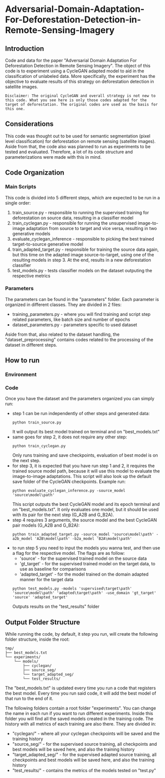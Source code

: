 # Adversarial-Domain-Adaptation-For-Deforestation-Detection-in-Remote-Sensing-Imagery


## Introduction
Code and data for the paper "Adversarial Domain Adaptation For Deforestation Detection in Remote Sensing Imagery".
The object of this code is to experiment using a CycleGAN adapted model to aid in the classification of unlabeled data. More specifically, the experiment has the objective to evaluate results of this strategy on deforestation detection in satellite images.
```
Disclaimer: The original CycleGAN and overall strategy is not new to this code. What you see here is only those codes adapted for the target of deforestation. The original codes are used as the basis for this one.
```


## Considerations
This code was thought out to be used for semantic segmentation (pixel level classification) for deforestation on remote sensing (satellite images). Aside from that, the code also was planned to run as experiments to be tested and evaluated. Therefore, a lot of its code structure and parameterizations were made with this in mind.


## Code Organization
### Main Scripts
This code is divided into 5 different steps, which are expected to be run in a single order:


1. train_source.py - responsible to running the supervised training for deforestation on source data, resulting in a classifier model
2. train_cyclegan.py - responsible for running the unsupervised image-to-image adaptation from source to target and vice versa, resulting in two generative models
3. evaluate_cyclegan_inference - responsible to picking the best trained target-to-source generative model
4. train_adapted_target.py - responsible for training the source data again, but this time on the adapted image source-to-target, using one of the resulting models in step 3. At the end, results in a new deforestation classifier
5. test_models.py - tests classifier models on the dataset outputing the respective metrics


### Parameters
The parameters can be found in the "parameters" folder. Each parameter is organized in different classes. They are divided in 2 files:
 - training_parameters.py - where you will find training and script step related parameters, like batch size and number of epochs
 - dataset_parameters.py - parameters specific to used dataset
 
Aside from that, also related to the dataset handling, the "dataset_preprocessing" contains codes related to the processing of the dataset in different steps.


## How to run
### Environment

### Code
Once you have the dataset and the parameters organized you can simply run:
 - step 1 can be run  independently of other steps and generated data:
    ```
    python train_source.py
    ```
    It will output its best model trained on terminal and on "best_models.txt"
  - same goes for step 2, it does not require any other step:
    ```
    python train_cyclegan.py
    ```
    Only runs training and save checkpoints, evaluation of best model is on the next step.
 - for step 3, it is expected that you have run step 1 and 2, it requires the trained source model path, because it will use this model to evaluate the image-to-image adaptations. This script will also look up the default save folder of the CycleGAN checkpoints. Example run:
    ```
    python evaluate_cyclegan_inference.py -source_model 'source\model\path'
    ```
    This script outputs the best CycleGAN model and its epoch terminal and on "best_models.txt". It only evaluates one model, but it should be used with its pair for the next step (G_A2B and G_B2A).
 - step 4 requires 3 arguments, the source model and the best CycleGAN pair models (G_A2B and G_B2A):
    ```
    python train_adapted_target.py -source_model 'source\model\path' -a2b_model 'A2B\model\path' -b2a_model 'B2A\model\path'
    ```
 - to run step 5 you need to input the models you wanna test, and then use a flag for the respective model. The flags are as follow:
   - 'source' - for the supervised trained model on the source data
   - 'gt_target' - for the supervised trained model on the target data, to use as baseline for comparisons
   - 'adapted_target' - for the model trained on the domain adapted manner for the target data
    ```
    python test_models.py -models 'supervised\target\path' 'source\model\path' 'adapted\target\path' -use_domain 'gt_target' 'source' 'adapted_target'
    ```
    Outputs results on the "test_results" folder


## Output Folder Structure
While running the code, by default, it step you run, will create the following folder structure, inside the root:
```
tmp/
├── best_models.txt
└── experiments/
    └── models/
        ├── cyclegan/
        ├── source_seg/
        └── target_adapted_seg/
        └── test_results/
```
The "best_models.txt" is updated every time you run a code that registers the best model. Every time you run said code, it will add the best model of that run to the end of it.


The following folders contain a root folder "experiments". You can change the name in each run if you want to run different experiments. Inside this folder you will find all the saved models created in the training code. The history with all metrics of each training are also there. They are divided in:
 - "cyclegan/" - where all your cyclegan checkpoints will be saved and the training history
 - "source_seg/" - for the supervised source training, all checkpoints and best models will be saved here, and also the training history
 - "target_adapted_seg/" - for the supervised adapted source training, all checkpoints and best models will be saved here, and also the training history
 - "test_results/" - contains the metrics of the models tested on "test.py"